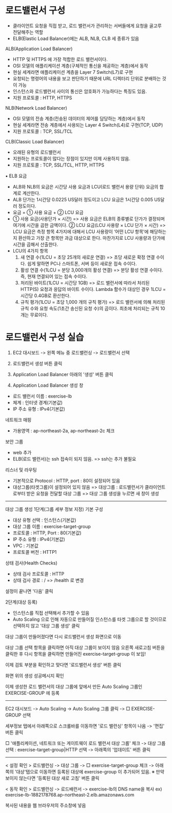 # 로드밸런서 구성
- 클라이언트 요청을 직접 받고, 로드 밸런서가 관리하는 서버들에게 요청을 골고루 전달해주는 역할
- ELB(Elastic Load Balancer)에는 ALB, NLB, CLB 세 종류가 있음

ALB(Application Load Balancer)
- HTTP 및 HTTPS 에 가장 적합한 로드 밸런서이다.
- OSI 모델의 애플리케이션 계층(구체적인 통신을 제공하는 계층)에서 동작
- 현실 세계라면 애플리케이션 계층을 Layer 7 Switch(L7)로 구현
- 요청되는 명령어의 내용을 보고 판단하기 때문에 URL 디렉터리 단위로 분배하는 것이 가능
- 인스턴스와 로드밸런서 사이의 통신은 암호화가 가능하다는 특징도 있음.
- 지원 프로토콜 : HTTP, HTTPS

NLB(Network Load Balancer)
- OSI 모델의 전송 계층(전송된 데이터의 제어를 담당하는 계층)에서 동작
- 현실 세계라면 전송 계층에서 사용되는 Layer 4 Switch(L4)로 구현(TCP, UDP) 
- 지원 프로토콜 : TCP, SSL/TCL

CLB(Classic Load Balancer)
- 오래된 유형의 로드밸런서
- 지원하는 프로토콜이 많다는 장점이 있지만 이제 사용하지 않음.
- 지원 프로토콜 : TCP, SSL/TCL, HTTP, HTTPS

▪ ELB 요금
 - ALB와 NLB의 요금은 시간당 사용 요금과 LCU(로드 밸런서 용량 단위) 요금의 합계로 계산한다.
 - ALB 단가는 1시간당 0.0225 US달러 정도이고 LCU 요금은 1시간당 0.005 US달러 정도이다.
 - 요금 = ① 사용 요금 + ② LCU 요금
 - ① 사용 요금(사용단가 × 시간)
   => 사용 요금은 ELB의 종류별로 단가가 결정되며 여기에 시간을 곱한 금액이다.
   ② LCU 요금(LCU 사용량 × LCU 단가 × 시간)
   => LCU 요금은 측정 항목 4가지에 대해서 LCU 사용량이 ‘어떤 LCU 항목’에 해당하는지 환산하고 가장 큰 항목만 과금 대상으로 한다. 마찬가지로 LCU 사용량과 단가에 시간을 곱해서 산출한다.
 - LCU의 4가지 항목
   1) 새 연결 수(1LCU = 초당 25개의 새로운 연결)
      => 초당 새로운 확정 연결 수이다. 쉽게 말하면 PC나 스마트폰, 서버 등이 새로운 접속 수이다.
   2) 활성 연결 수(1LCU = 분당 3,000개의 활성 연결)
      => 분당 활성 연결 수이다. 즉, 현재 연결되어 있는 접속 수이다.
   3) 처리된 바이트(1LCU = 시간당 1GB)
      => 로드 밸런서에 따라서 처리된 HTTP(S) 요청과 응답의 바이트 수이다. Lambda 함수가 대상인 경우 1LCU = 시간당 0.4GB로 환산한다.
   4) 규칙 평가(1LCU = 초당 1,000 개의 규칙 평가)
      => 로드 밸런서에 의해 처리된 규칙 수와 요청 속도(1초간 송신된 요청 수)의 곱이다. 최초에 처리되는 규칙 10개는 무료이다.

# 로드밸런서 구성 실습
1. EC2 대시보드 -> 왼쪽 메뉴 중 로드밸런싱 -> 로드밸런서 선택

2. 로드밸런서 생성 버튼 클릭

3. Application Load Balancer 아래의 '생성' 버튼 클릭

4. Application Load Balancer 생성 창
- 로드 밸런서 이름 : exercise-lb
- 체계 : 인터넷 경계(기본값)
- IP 주소 유형 : IPv4(기본값)

네트워크 매핑
- 가용영역 : ap-northeast-2a, ap-northeast-2c 체크

보안 그룹
- web 추가
- ELB(로드 밸런서)는 ssh 접속이 되지 않음.
=> ssh는 추가 불필요

리스너 및 라우팅
- 기본적으로 Protocol : HTTP, port : 80이 설정되어 있음
- 대상그룹(타겟그룹)이 설정되어 있지 않음
=> 대상그룹 : 로드밸런서가 클라이언트로부터 받은 요청을 전달할 대상 그룹
=> 대상 그룹 생성을 누르면 새 창이 생성

-----------------------------------------------------
대상 그룹 생성
1단계(그룹 세부 정보 지정)
기본 구성
- 대상 유형 선택 : 인스턴스(기본값)
- 대상 그룹 이름 : exercise-target-group
- 프로토콜 : HTTP, Port : 80(기본값)
- IP 주소 유형 : IPv4(기본값)
- VPC : 기본값
- 프로토콜 버전 : HTTP1

상태 검사(Health Checks)
- 상태 검사 프로토콜 : HTTP
- 상태 검사 경로 : / => /health 로 변경

설정이 끝나면 '다음' 클릭

2단계(대상 등록)
- 인스턴스를 직접 선택해서 추가할 수 있음
- Auto Scaling 으로 인해 자동으로 만들어질 인스턴스를 타겟 그룹으로 할 것이므로
  선택하지 않고 '대상 그룹 생성' 클릭

대상 그룹이 만들어졌다면 다시 로드밸런서 생성 화면으로 이동

대상 그룹 선택 항목을 클릭하면 아직 대상 그룹이 보이지 않음
오른쪽 새로고침 버튼을 클릭한 후 다시 항목을 클릭하면 만들어진 exercise-target-group 이 보임!

이제 검토 부분을 확인하고 맞다면 '로드밸런서 생성' 버튼 클릭

화면 위의 생성 성공메시지 확인

이제 생성한 로드 밸런서의 대상 그룹에 앞에서 만든 Auto Scaling 그룹인 EXERCISE-GROUP 에 등록

---

EC2 대시보드 -> Auto Scaling -> Auto Scaling 그룹 클릭 -> □ EXERCISE-GROUP 선택

세부정보 탭에서 아래쪽으로 스크롤바를 이동하면 '로드 밸런싱' 항목이 나옴 -> '편집' 버튼 클릭

□ '애플리케이션, 네트워크 또는 게이트웨이 로드 밸런서 대상 그룹' 체크 -> 대상 그룹 선택 : exercise-target-group|HTTP 선택 -> 아래쪽의 '업데이트' 버튼 클릭

---

< 설정 확인 >
로드밸런싱 -> 대상 그룹 -> □ exercise-target-group 체크 -> 아래쪽의 '대상'탭으로 이동하면 등록된 대상에 exercise-group 이 추가되어 있음.
※ 만약 보이지 않는다면 '등록된 대상 새로 고침' 버튼 클릭

< 동작 확인 >
로드밸런싱 -> 로드배런서 -> exercise-lb의 DNS name을 복사
ex) exercise-lb-1882178768.ap-northeast-2.elb.amazonaws.com

복사된 내용을 웹 브라우저의 주소창에 넣음
